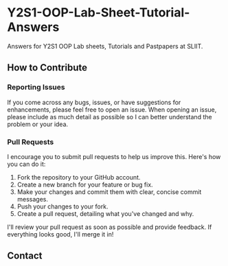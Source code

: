 # Y2S1-OOP-Lab-Sheet-Tutorial-Answers
Answers for Y2S1 OOP Lab sheets, Tutorials and Pastpapers at SLIIT.

<h2>How to Contribute</h2>

<h3>Reporting Issues</h3>
<p>
    If you come across any bugs, issues, or have suggestions for enhancements, please feel free to open an issue. When opening an issue, please include as much detail as possible so I can better understand the problem or your idea.
</p>

<h3>Pull Requests</h3>

<p>
    I encourage you to submit pull requests to help us improve this. Here's how you can do it:
</p>

<ol>
    <li>Fork the repository to your GitHub account.</li>
    <li>Create a new branch for your feature or bug fix.</li>
    <li>Make your changes and commit them with clear, concise commit messages.</li>
    <li>Push your changes to your fork.</li>
    <li>Create a pull request, detailing what you've changed and why.</li>
</ol>

<p>
    I'll review your pull request as soon as possible and provide feedback. If everything looks good, I'll merge it in!
</p>

<h2>Contact</h2>


